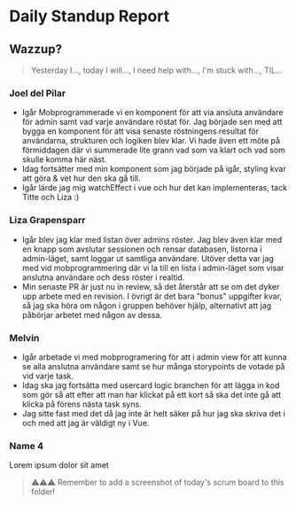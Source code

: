# Daily Standup Report

## Wazzup?
> Yesterday I…, today I will…, I need help with…, I'm stuck with…, TIL…

### Joel del Pilar  
- Igår Mobprogrammerade vi en komponent för att via ansluta användare för admin samt vad varje användare röstat för. Jag började sen med att bygga en komponent för att visa senaste röstningens resultat för användarna, strukturen och logiken blev klar. Vi hade även ett möte på förmiddagen där vi summerade lite grann vad som va klart och vad som skulle komma här näst.
- Idag fortsätter med min komponent som jag började på igår, styling kvar att göra & vet hur den ska gå till.
- Igår lärde jag mig watchEffect i vue och hur det kan implementeras, tack Titte och Liza :)

### Liza Grapensparr
- Igår blev jag klar med listan över admins röster. Jag blev även klar med en knapp som avslutar sessionen och rensar databasen, listorna i admin-läget, samt loggar ut samtliga användare. Utöver detta var jag med vid mobprogrammering där vi la till en lista i admin-läget som visar anslutna användare och dess röster i realtid.
- Min senaste PR är just nu in review, så det återstår att se om det dyker upp arbete med en revision. I övrigt är det bara "bonus" uppgifter kvar, så jag ska höra om någon i gruppen behöver hjälp, alternativt att jag påbörjar arbetet med någon av dessa.

### Melvin
- Igår arbetade vi med mobprogramering för att i admin view för att kunna se alla anslutna användare samt se hur många storypoints de votade på vid varje task. 
- Idag ska jag fortsätta med usercard logic branchen för att lägga in kod som gör så att efter att man har klickat på ett kort så ska det inte gå att klicka på förens nästa task syns.
- Jag sitte fast med det då jag inte är helt säker på hur jag ska skriva det i och med att jag är väldigt ny i Vue. 

### Name 4
Lorem ipsum dolor sit amet


> ⚠️⚠️⚠️ Remember to add a screenshot of today's scrum board to this folder!
